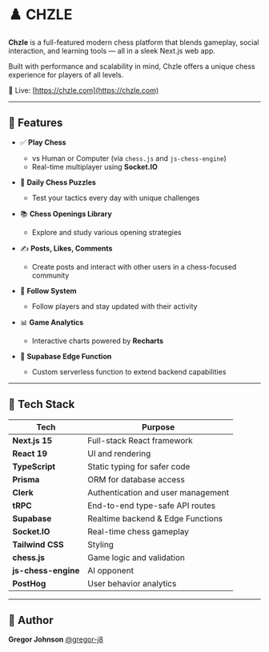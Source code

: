 # ♟️ CHZLE

**Chzle** is a full-featured modern chess platform that blends gameplay, social interaction, and learning tools — all in a sleek Next.js web app.

Built with performance and scalability in mind, Chzle offers a unique chess experience for players of all levels.

🔗 Live: [https://chzle.com](https://chzle.com)

---

## 🌟 Features

* ✅ **Play Chess**

  * vs Human or Computer (via `chess.js` and `js-chess-engine`)
  * Real-time multiplayer using **Socket.IO**

* 🧠 **Daily Chess Puzzles**

  * Test your tactics every day with unique challenges

* 📚 **Chess Openings Library**

  * Explore and study various opening strategies

* ✍️ **Posts, Likes, Comments**

  * Create posts and interact with other users in a chess-focused community

* 🔗 **Follow System**

  * Follow players and stay updated with their activity

* 📊 **Game Analytics**

  * Interactive charts powered by **Recharts**

* 🧩 **Supabase Edge Function**

  * Custom serverless function to extend backend capabilities

---

## 🧱 Tech Stack

| Tech                | Purpose                            |
| ------------------- | ---------------------------------- |
| **Next.js 15**      | Full-stack React framework         |
| **React 19**        | UI and rendering                   |
| **TypeScript**      | Static typing for safer code       |
| **Prisma**          | ORM for database access            |
| **Clerk**           | Authentication and user management |
| **tRPC**            | End-to-end type-safe API routes    |
| **Supabase**        | Realtime backend & Edge Functions  |
| **Socket.IO**       | Real-time chess gameplay           |
| **Tailwind CSS**    | Styling                            |
| **chess.js**        | Game logic and validation          |
| **js-chess-engine** | AI opponent                        |
| **PostHog**         | User behavior analytics            |

---

## 👤 Author

**Gregor Johnson**
[@gregor-j8](https://github.com/gregor-j8)


